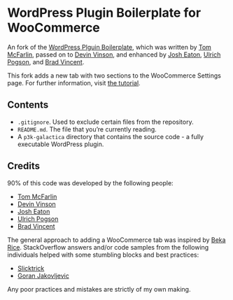 # WordPress Plugin Boilerplate for WooCommerce

An fork of the [WordPress Plguin Boilerplate](https://github.com/DevinVinson/WordPress-Plugin-Boilerplate), which was written by [Tom McFarlin](http://twitter.com/tommcfarlin/), passed on to [Devin Vinson](http://devinvinson.com/contact/), and enhanced by [Josh Eaton](https://twitter.com/jjeaton), [Ulrich Pogson](https://twitter.com/grapplerulrich), and [Brad Vincent](https://twitter.com/themergency).

This fork adds a new tab with two sections to the WooCommerce Settings page. For further information, visit [the tutorial](https://medium.com/@paulmiller3000/how-to-extend-woocommerce-with-the-wordpress-plugin-boilerplate-adac178b5a9b).

## Contents

* `.gitignore`. Used to exclude certain files from the repository.
* `README.md`. The file that you’re currently reading.
* A `p3k-galactica` directory that contains the source code - a fully executable WordPress plugin.

## Credits

90% of this code was developed by the following people:

* [Tom McFarlin](http://twitter.com/tommcfarlin/)
* [Devin Vinson](http://devinvinson.com/contact/)
* [Josh Eaton](https://twitter.com/jjeaton)
* [Ulrich Pogson](https://twitter.com/grapplerulrich)
* [Brad Vincent](https://twitter.com/themergency)

The general approach to adding a WooCommerce tab was inspired by [Beka Rice](http://bekarice.com/). StackOverflow answers and/or code samples from the following individuals helped with some stumbling blocks and best practices:

* [Slicktrick](https://stackexchange.com/users/3835188/slicktrick?tab=accounts)
* [Goran Jakovljevic](https://gist.github.com/goranefbl)

Any poor practices and mistakes are strictly of my own making.